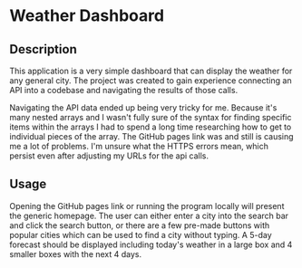 # Weather Dashboard

## Description

This application is a very simple dashboard that can display the weather for any general city. 
The project was created to gain experience connecting an API into a codebase and navigating the results of those calls.

Navigating the API data ended up being very tricky for me. Because it's many nested arrays and I wasn't fully sure of the syntax for finding specific items within the arrays I had to spend a long time researching how to get to individual pieces of the array. The GitHub pages link was and still is causing me a lot of problems. I'm unsure what the HTTPS errors mean, which persist even after adjusting my URLs for the api calls.

## Usage

Opening the GitHub pages link or running the program locally will present the generic homepage. The user can either enter a city into the search bar and click the search button, or there are a few pre-made buttons with popular cities which can be used to find a city without typing. A 5-day forecast should be displayed including today's weather in a large box and 4 smaller boxes with the next 4 days.
